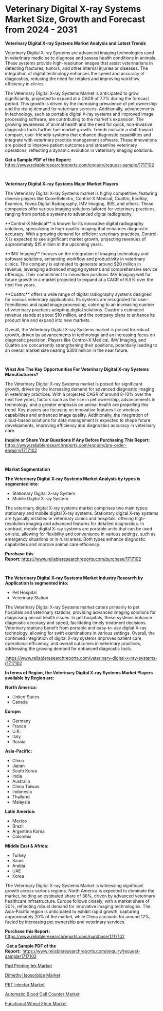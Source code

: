 <p><h1>Veterinary Digital X-ray Systems Market Size, Growth and Forecast from 2024 - 2031</h1></p><p><strong>Veterinary Digital X-ray Systems Market Analysis and Latest Trends</strong></p>
<p><p>Veterinary Digital X-ray Systems are advanced imaging technologies used in veterinary medicine to diagnose and assess health conditions in animals. These systems provide high-resolution images that assist veterinarians in detecting fractures, tumors, and other internal injuries or diseases. The integration of digital technology enhances the speed and accuracy of diagnostics, reducing the need for retakes and improving workflow efficiency in clinics.</p><p>The Veterinary Digital X-ray Systems Market is anticipated to grow significantly, projected to expand at a CAGR of 7.7% during the forecast period. This growth is driven by the increasing prevalence of pet ownership and the rising demand for veterinary services. Additionally, advancements in technology, such as portable digital X-ray systems and improved image processing software, are contributing to the market's expansion. The growing awareness of animal health and the need for quick, non-invasive diagnostic tools further fuel market growth. Trends indicate a shift toward compact, user-friendly systems that enhance diagnostic capabilities and integrate with veterinary practice management software. These innovations are poised to improve patient outcomes and streamline veterinary operations, reflecting a dynamic evolution in veterinary imaging solutions.</p></p>
<p><strong>Get a Sample PDF of the Report:&nbsp;</strong> <a href="https://www.reliableresearchreports.com/enquiry/request-sample/1717102?utm_campaign=7&utm_medium=2&utm_source=Github&utm_content=ia&utm_term=28122024&utm_id=veterinary-digital-x-ray-systems">https://www.reliableresearchreports.com/enquiry/request-sample/1717102</a></p>
<p>&nbsp;</p>
<p><strong>Veterinary Digital X-ray Systems Major Market Players</strong></p>
<p><p>The Veterinary Digital X-ray Systems market is highly competitive, featuring diverse players like ComeSelectro, Control-X Medical, Cuattro, EcoRay, Examion, Fovea Digital Radiography, IMV Imaging, IBIS, and others. These companies offer various imaging solutions tailored for veterinary practices, ranging from portable systems to advanced digital radiography.</p><p>**Control-X Medical** is known for its innovative digital radiography solutions, specializing in high-quality imaging that enhances diagnostic accuracy. With a growing demand for efficient veterinary practices, Control-X is expected to see significant market growth, projecting revenues of approximately $15 million in the upcoming years.</p><p>**IMV Imaging** focuses on the integration of imaging technology and software solutions, enhancing workflow and productivity in veterinary clinics. The company is estimated to generate around $20 million in revenue, leveraging advanced imaging systems and comprehensive service offerings. Their commitment to innovation positions IMV Imaging well for future growth in a market projected to expand at a CAGR of 6.5% over the next five years.</p><p>**Cuattro** offers a wide range of digital radiography systems designed for various veterinary applications. Its systems are recognized for user-friendliness and rapid image processing, catering to an increasing number of veterinary practices adopting digital solutions. Cuattro's estimated revenue stands at about $10 million, and the company plans to enhance its product line and expand into new markets.</p><p>Overall, the Veterinary Digital X-ray Systems market is poised for robust growth, driven by advancements in technology and an increasing focus on diagnostic precision. Players like Control-X Medical, IMV Imaging, and Cuattro are concurrently strengthening their positions, potentially leading to an overall market size nearing $300 million in the near future.</p></p>
<p>&nbsp;</p>
<p><strong>What Are The Key Opportunities For Veterinary Digital X-ray Systems Manufacturers?</strong></p>
<p><p>The Veterinary Digital X-ray Systems market is poised for significant growth, driven by the increasing demand for advanced diagnostic imaging in veterinary practices. With a projected CAGR of around 8-10% over the next five years, factors such as the rise in pet ownership, advancements in technology, and a greater emphasis on animal health are propelling this trend. Key players are focusing on innovative features like wireless capabilities and enhanced image quality. Additionally, the integration of cloud-based solutions for data management is expected to shape future developments, improving efficiency and diagnostics accuracy in veterinary care.</p></p>
<p><strong>Inquire or Share Your Questions If Any Before Purchasing This Report:</strong> <a href="https://www.reliableresearchreports.com/enquiry/pre-order-enquiry/1717102?utm_campaign=7&utm_medium=2&utm_source=Github&utm_content=ia&utm_term=28122024&utm_id=veterinary-digital-x-ray-systems">https://www.reliableresearchreports.com/enquiry/pre-order-enquiry/1717102</a></p>
<p>&nbsp;</p>
<p><strong>Market Segmentation</strong></p>
<p><strong>The Veterinary Digital X-ray Systems Market Analysis by types is segmented into:</strong></p>
<p><ul><li>Stationary Digital X-ray System</li><li>Mobile Digital X-ray System</li></ul></p>
<p><p>The veterinary digital X-ray systems market comprises two main types: stationary and mobile digital X-ray systems. Stationary digital X-ray systems are typically installed in veterinary clinics and hospitals, offering high-resolution imaging and advanced features for detailed diagnostics. In contrast, mobile digital X-ray systems are portable units that can be used on-site, allowing for flexibility and convenience in various settings, such as emergency situations or in rural areas. Both types enhance diagnostic capabilities and improve animal care efficiency.</p></p>
<p><strong>Purchase this Report:&nbsp;</strong><a href="https://www.reliableresearchreports.com/purchase/1717102?utm_campaign=7&utm_medium=2&utm_source=Github&utm_content=ia&utm_term=28122024&utm_id=veterinary-digital-x-ray-systems">https://www.reliableresearchreports.com/purchase/1717102</a></p>
<p>&nbsp;</p>
<p><strong>The Veterinary Digital X-ray Systems Market Industry Research by Application is segmented into:</strong></p>
<p><ul><li>Pet Hospital</li><li>Veterinary Station</li></ul></p>
<p><p>The Veterinary Digital X-ray Systems market caters primarily to pet hospitals and veterinary stations, providing advanced imaging solutions for diagnosing animal health issues. In pet hospitals, these systems enhance diagnostic accuracy and speed, facilitating timely treatment decisions. Veterinary stations benefit from portable and easy-to-use digital X-ray technology, allowing for swift examinations in various settings. Overall, the continued integration of digital X-ray systems improves patient care, operational efficiency, and overall outcomes in veterinary practices, addressing the growing demand for enhanced diagnostic tools.</p></p>
<p><a href="https://www.reliableresearchreports.com/veterinary-digital-x-ray-systems-r1717102?utm_campaign=7&utm_medium=2&utm_source=Github&utm_content=ia&utm_term=28122024&utm_id=veterinary-digital-x-ray-systems">&nbsp;https://www.reliableresearchreports.com/veterinary-digital-x-ray-systems-r1717102</a></p>
<p><strong>In terms of Region, the Veterinary Digital X-ray Systems Market Players available by Region are:</strong></p>
<p>
    <p> <strong> North America: </strong>
        <ul>
            <li>United States</li>
            <li>Canada</li>
        </ul>
        </p> 
    <p> <strong> Europe: </strong>
        <ul>
            <li>Germany</li>
            <li>France</li>
            <li>U.K.</li>
            <li>Italy</li>
            <li>Russia</li>
        </ul>
        </p> 
    <p> <strong> Asia-Pacific: </strong>
        <ul>
            <li>China</li>
            <li>Japan</li>
            <li>South Korea</li>
            <li>India</li>
            <li>Australia</li>
            <li>China Taiwan</li>
            <li>Indonesia</li>
            <li>Thailand</li>
            <li>Malaysia</li>
        </ul>
        </p> 
    <p> <strong> Latin America: </strong>
        <ul>
            <li>Mexico</li>
            <li>Brazil</li>
            <li>Argentina Korea</li>
            <li>Colombia</li>
        </ul>
        </p> 
    <p> <strong> Middle East & Africa: </strong>
        <ul>
            <li>Turkey</li>
            <li>Saudi</li>
            <li>Arabia</li>
            <li>UAE</li>
            <li>Korea</li>
        </ul>
    </p>
    </p>
<p><p>The Veterinary Digital X-ray Systems Market is witnessing significant growth across various regions. North America is expected to dominate the market, holding an estimated share of 38%, driven by advanced veterinary healthcare infrastructure. Europe follows closely, with a market share of 30%, reflecting robust demand for innovative imaging technologies. The Asia-Pacific region is anticipated to exhibit rapid growth, capturing approximately 20% of the market, while China accounts for around 12%, fueled by increasing pet ownership and veterinary services.</p></p>
<p><strong>Purchase this Report: </strong><a href="https://www.reliableresearchreports.com/purchase/1717102?utm_campaign=7&utm_medium=2&utm_source=Github&utm_content=ia&utm_term=28122024&utm_id=veterinary-digital-x-ray-systems">https://www.reliableresearchreports.com/purchase/1717102</a></p>
<p>&nbsp;<strong>Get a Sample PDF of the Report:&nbsp;&nbsp;</strong><a href="https://www.reliableresearchreports.com/enquiry/request-sample/1717102?utm_campaign=7&utm_medium=2&utm_source=Github&utm_content=ia&utm_term=28122024&utm_id=veterinary-digital-x-ray-systems">https://www.reliableresearchreports.com/enquiry/request-sample/1717102</a></p>
<p><strong></strong></p>
<p><p><a href="https://github.com/NargisHussain432/Market-Research-Report-List-1/blob/main/pad-printing-ink-market.md?utm_campaign=7&utm_medium=2&utm_source=Github&utm_content=ia&utm_term=28122024&utm_id=veterinary-digital-x-ray-systems">Pad Printing Ink Market</a></p><p><a href="https://github.com/oliveroste6/Market-Research-Report-List-1/blob/main/dimethyl-isosorbide-market.md?utm_campaign=7&utm_medium=2&utm_source=Github&utm_content=ia&utm_term=28122024&utm_id=veterinary-digital-x-ray-systems">Dimethyl Isosorbide Market</a></p><p><a href="https://github.com/FahadAhmed223/Market-Research-Report-List-1/blob/main/pet-injector-market.md?utm_campaign=7&utm_medium=2&utm_source=Github&utm_content=ia&utm_term=28122024&utm_id=veterinary-digital-x-ray-systems">PET Injector Market</a></p><p><a href="https://github.com/angelajermaine/Market-Research-Report-List-5/blob/main/automatic-blood-cell-counter-market.md?utm_campaign=7&utm_medium=2&utm_source=Github&utm_content=ia&utm_term=28122024&utm_id=veterinary-digital-x-ray-systems">Automatic Blood Cell Counter Market</a></p><p><a href="https://github.com/sherikacas30/Market-Research-Report-List-1/blob/main/functional-wheat-flour-market.md?utm_campaign=7&utm_medium=2&utm_source=Github&utm_content=ia&utm_term=28122024&utm_id=veterinary-digital-x-ray-systems">Functional Wheat Flour Market</a></p></p>